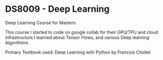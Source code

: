 # DS8009 - Deep Learning
Deep Learning Course for Masters 

This course I started to code on google collab for their GPU/TPU and cloud infrastructure
I learned about Tensor Flows, and various Deep learning Algorithims


Primary Textbook used: Deep Learning with Python by Francois Chollet
